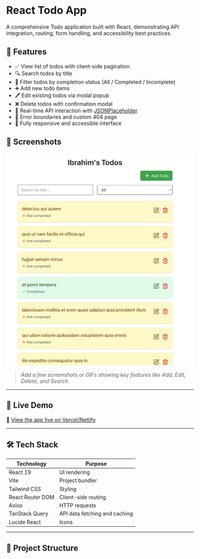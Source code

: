 # React Todo App

A comprehensive Todo application built with React, demonstrating API integration, routing, form handling, and accessibility best practices.

## 🔧 Features

- ✅ View list of todos with client-side pagination
- 🔍 Search todos by title
- 🧩 Filter todos by completion status (All / Completed / Incomplete)
- ➕ Add new todo items
- 🖊️ Edit existing todos via modal popup
- ❌ Delete todos with confirmation modal
- 🔁 Real-time API interaction with [JSONPlaceholder](https://jsonplaceholder.typicode.com/)
- 🔐 Error boundaries and custom 404 page
- 📱 Fully responsive and accessible interface

## 📸 Screenshots

![Todo List Screenshot](./public/app-img.png) <!-- replace with actual path -->
> *Add a few screenshots or GIFs showing key features like Add, Edit, Delete, and Search*

---

## 🚀 Live Demo

🔗 [View the app live on Vercel/Netlify](https://jelly-todo.netlify.app/)

---

## 🛠️ Tech Stack

| Technology        | Purpose                           |
|-------------------|-----------------------------------|
| React 19          | UI rendering                      |
| Vite              | Project bundler                   |
| Tailwind CSS      | Styling                           |
| React Router DOM  | Client-side routing               |
| Axios             | HTTP requests                     |
| TanStack Query    | API data fetching and caching     |
| Lucide React      | Icons                             |

---

## 🧭 Project Structure

